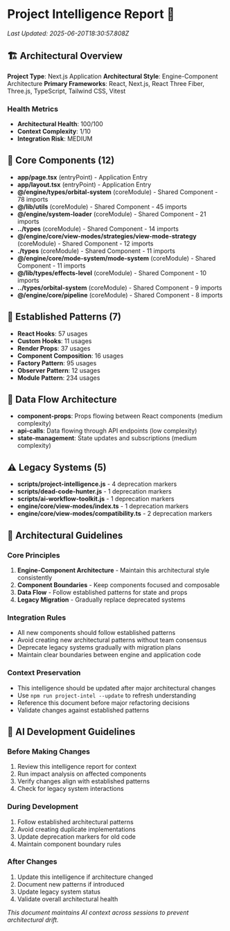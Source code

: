 # Project Intelligence Report 🧠

*Last Updated: 2025-06-20T18:30:57.808Z*

## 🏗️ Architectural Overview

**Project Type**: Next.js Application
**Architectural Style**: Engine-Component Architecture
**Primary Frameworks**: React, Next.js, React Three Fiber, Three.js, TypeScript, Tailwind CSS, Vitest

### Health Metrics
- **Architectural Health**: 100/100
- **Context Complexity**: 1/10
- **Integration Risk**: MEDIUM

## 🎯 Core Components (12)

- **app/page.tsx** (entryPoint) - Application Entry
- **app/layout.tsx** (entryPoint) - Application Entry
- **@/engine/types/orbital-system** (coreModule) - Shared Component - 78 imports
- **@/lib/utils** (coreModule) - Shared Component - 45 imports
- **@/engine/system-loader** (coreModule) - Shared Component - 21 imports
- **../types** (coreModule) - Shared Component - 14 imports
- **@/engine/core/view-modes/strategies/view-mode-strategy** (coreModule) - Shared Component - 12 imports
- **./types** (coreModule) - Shared Component - 11 imports
- **@/engine/core/mode-system/mode-system** (coreModule) - Shared Component - 11 imports
- **@/lib/types/effects-level** (coreModule) - Shared Component - 10 imports
- **../types/orbital-system** (coreModule) - Shared Component - 9 imports
- **@/engine/core/pipeline** (coreModule) - Shared Component - 8 imports

## 📐 Established Patterns (7)

- **React Hooks**: 57 usages
- **Custom Hooks**: 11 usages
- **Render Props**: 37 usages
- **Component Composition**: 16 usages
- **Factory Pattern**: 95 usages
- **Observer Pattern**: 12 usages
- **Module Pattern**: 234 usages

## 🔄 Data Flow Architecture

- **component-props**: Props flowing between React components (medium complexity)
- **api-calls**: Data flowing through API endpoints (low complexity)
- **state-management**: State updates and subscriptions (medium complexity)

## ⚠️ Legacy Systems (5)

- **scripts/project-intelligence.js** - 4 deprecation markers
- **scripts/dead-code-hunter.js** - 1 deprecation markers
- **scripts/ai-workflow-toolkit.js** - 1 deprecation markers
- **engine/core/view-modes/index.ts** - 1 deprecation markers
- **engine/core/view-modes/compatibility.ts** - 2 deprecation markers


## 🚀 Architectural Guidelines

### Core Principles
1. **Engine-Component Architecture** - Maintain this architectural style consistently
2. **Component Boundaries** - Keep components focused and composable  
3. **Data Flow** - Follow established patterns for state and props
4. **Legacy Migration** - Gradually replace deprecated systems

### Integration Rules
- All new components should follow established patterns
- Avoid creating new architectural patterns without team consensus
- Deprecate legacy systems gradually with migration plans
- Maintain clear boundaries between engine and application code

### Context Preservation
- This intelligence should be updated after major architectural changes
- Use `npm run project-intel --update` to refresh understanding
- Reference this document before major refactoring decisions
- Validate changes against established patterns

## 🎯 AI Development Guidelines

### Before Making Changes
1. Review this intelligence report for context
2. Run impact analysis on affected components  
3. Verify changes align with established patterns
4. Check for legacy system interactions

### During Development
1. Follow established architectural patterns
2. Avoid creating duplicate implementations
3. Update deprecation markers for old code
4. Maintain component boundary rules

### After Changes
1. Update this intelligence if architecture changed
2. Document new patterns if introduced
3. Update legacy system status
4. Validate overall architectural health

*This document maintains AI context across sessions to prevent architectural drift.*
